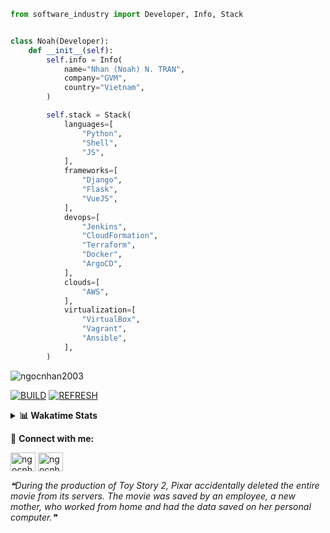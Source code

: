 ```python
from software_industry import Developer, Info, Stack


class Noah(Developer):
    def __init__(self):
        self.info = Info(
            name="Nhan (Noah) N. TRAN",
            company="GVM",
            country="Vietnam",
        )

        self.stack = Stack(
            languages=[
                "Python",
                "Shell",
                "JS",
            ],
            frameworks=[
                "Django",
                "Flask",
                "VueJS",
            ],
            devops=[
                "Jenkins",
                "CloudFormation",
                "Terraform",
                "Docker",
                "ArgoCD",
            ],
            clouds=[
                "AWS",
            ],
            virtualization=[
                "VirtualBox",
                "Vagrant",
                "Ansible",
            ],
        )
```
<img src="https://komarev.com/ghpvc/?username=ngocnhan2003&label=Profile%20views&color=0e75b6&style=flat" alt="ngocnhan2003" /> 

[![BUILD](https://github.com/ngocnhan2003/ngocnhan2003/actions/workflows/001_build.yml/badge.svg)](https://github.com/ngocnhan2003/ngocnhan2003/actions/workflows/001_build.yml)
[![REFRESH](https://github.com/ngocnhan2003/ngocnhan2003/actions/workflows/002_refresh.yml/badge.svg)](https://github.com/ngocnhan2003/ngocnhan2003/actions/workflows/002_refresh.yml)

<details> 
  <summary><b>📊 Wakatime Stats</b></summary>
  <br>
  
<!--START_SECTION:waka-->
![Code Time](http://img.shields.io/badge/Code%20Time-664%20hrs%201%20min-blue)

**I'm a Night 🦉** 

```text
🌞 Morning    85 commits     ███░░░░░░░░░░░░░░░░░░░░░░   12.63% 
🌆 Daytime    54 commits     ██░░░░░░░░░░░░░░░░░░░░░░░   8.02% 
🌃 Evening    463 commits    █████████████████░░░░░░░░   68.8% 
🌙 Night      71 commits     ██░░░░░░░░░░░░░░░░░░░░░░░   10.55%

```
📅 **I'm Most Productive on Saturday** 

```text
Monday       154 commits    █████░░░░░░░░░░░░░░░░░░░░   22.88% 
Tuesday      28 commits     █░░░░░░░░░░░░░░░░░░░░░░░░   4.16% 
Wednesday    32 commits     █░░░░░░░░░░░░░░░░░░░░░░░░   4.75% 
Thursday     51 commits     ██░░░░░░░░░░░░░░░░░░░░░░░   7.58% 
Friday       56 commits     ██░░░░░░░░░░░░░░░░░░░░░░░   8.32% 
Saturday     177 commits    ██████░░░░░░░░░░░░░░░░░░░   26.3% 
Sunday       175 commits    ██████░░░░░░░░░░░░░░░░░░░   26.0%

```


📊 **This Week I Spent My Time On** 

```text
⌚︎ Time Zone: Asia/Ho_Chi_Minh

💬 Programming Languages: 
No Activity Tracked This Week

🔥 Editors: 
No Activity Tracked This Week

💻 Operating System: 
No Activity Tracked This Week

```

**I Mostly Code in Python** 

```text
Python                   16 repos            ███████████░░░░░░░░░░░░░░   47.06% 
JavaScript               6 repos             ████░░░░░░░░░░░░░░░░░░░░░   17.65% 
TypeScript               2 repos             █░░░░░░░░░░░░░░░░░░░░░░░░   5.88% 
Kotlin                   2 repos             █░░░░░░░░░░░░░░░░░░░░░░░░   5.88% 
Vue                      2 repos             █░░░░░░░░░░░░░░░░░░░░░░░░   5.88%

```



 Last Updated on 21/04/2023 05:24:47 UTC+7
<!--END_SECTION:waka-->
</details>

🔗 **Connect with me:**

<a href="https://linkedin.com/in/ngocnhan2003" target="blank"><img align="center" src="https://raw.githubusercontent.com/rahuldkjain/github-profile-readme-generator/master/src/images/icons/Social/linked-in-alt.svg" alt="ngocnhan2003" height="30" width="40" /></a>
<a href="https://instagram.com/ngocnhan2003" target="blank"><img align="center" src="https://raw.githubusercontent.com/rahuldkjain/github-profile-readme-generator/master/src/images/icons/Social/instagram.svg" alt="ngocnhan2003" height="30" width="40" /></a>


<!--STARTS_HERE_QUOTE_README-->
<i>❝During the production of Toy Story 2, Pixar accidentally deleted the entire movie from its servers. The movie was saved by an employee, a new mother, who worked from home and had the data saved on her personal computer.❞</i>
<!--ENDS_HERE_QUOTE_README-->

